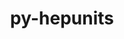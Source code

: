 ---
title: "py-hepunits"
layout: cache
categories: [package, develop]
meta: {"compilers": ["none"], "num_specs": 19, "num_specs_by_stack": {"hep": 19, "root": 19}, "oss": ["ubuntu22.04"], "platforms": ["linux"], "stacks": ["hep", "root"], "targets": ["x86_64_v3"], "versions": ["2.3.2"]}
spec_details: [{"compiler": "none", "hash": "2btwgfjy323fdgt7qifyqezsadzxmgtq", "os": "ubuntu22.04", "platform": "linux", "size": "-", "stacks": ["hep", "root"], "target": "x86_64_v3", "variants": ["build_system=python_pip"], "versions": ["2.3.2"]}, {"compiler": "none", "hash": "2m76s7wunn67umk5ci4bj5pp3ltyibsr", "os": "ubuntu22.04", "platform": "linux", "size": "-", "stacks": ["hep", "root"], "target": "x86_64_v3", "variants": ["build_system=python_pip"], "versions": ["2.3.2"]}, {"compiler": "none", "hash": "3ieomkphnma3joouvt3mfkejpbjkhudq", "os": "ubuntu22.04", "platform": "linux", "size": "-", "stacks": ["hep", "root"], "target": "x86_64_v3", "variants": ["build_system=python_pip"], "versions": ["2.3.2"]}, {"compiler": "none", "hash": "3nsq4bbepwlltmc5mjqfg5clr2s43cpn", "os": "ubuntu22.04", "platform": "linux", "size": "-", "stacks": ["hep", "root"], "target": "x86_64_v3", "variants": ["build_system=python_pip"], "versions": ["2.3.2"]}, {"compiler": "none", "hash": "534wsnjsej64h63qkwpmf23gpdanujjd", "os": "ubuntu22.04", "platform": "linux", "size": "-", "stacks": ["hep", "root"], "target": "x86_64_v3", "variants": ["build_system=python_pip"], "versions": ["2.3.2"]}, {"compiler": "none", "hash": "57a7vtwcs6esw5gulavp4h763kymruob", "os": "ubuntu22.04", "platform": "linux", "size": "-", "stacks": ["hep", "root"], "target": "x86_64_v3", "variants": ["build_system=python_pip"], "versions": ["2.3.2"]}, {"compiler": "none", "hash": "6ta4652u7moqmd6b4xn5kdfvgg5cv2l6", "os": "ubuntu22.04", "platform": "linux", "size": "-", "stacks": ["hep", "root"], "target": "x86_64_v3", "variants": ["build_system=python_pip"], "versions": ["2.3.2"]}, {"compiler": "none", "hash": "ck4tnfo6flzs47jxbbgojg7zx6h7mp3b", "os": "ubuntu22.04", "platform": "linux", "size": "-", "stacks": ["hep", "root"], "target": "x86_64_v3", "variants": ["build_system=python_pip"], "versions": ["2.3.2"]}, {"compiler": "none", "hash": "drmsjfi63c7chdq6kc7opxf54land2qe", "os": "ubuntu22.04", "platform": "linux", "size": "-", "stacks": ["hep", "root"], "target": "x86_64_v3", "variants": ["build_system=python_pip"], "versions": ["2.3.2"]}, {"compiler": "none", "hash": "fuiyh22a723boyxr5g66a7mofk4ler5k", "os": "ubuntu22.04", "platform": "linux", "size": "-", "stacks": ["hep", "root"], "target": "x86_64_v3", "variants": ["build_system=python_pip"], "versions": ["2.3.2"]}, {"compiler": "none", "hash": "fzzcdqfbbdq4vntb5qcerc4pvvfq4mw4", "os": "ubuntu22.04", "platform": "linux", "size": "-", "stacks": ["hep", "root"], "target": "x86_64_v3", "variants": ["build_system=python_pip"], "versions": ["2.3.2"]}, {"compiler": "none", "hash": "misaop2eofhgsmjxcpwgvgqwz5bgzltc", "os": "ubuntu22.04", "platform": "linux", "size": "-", "stacks": ["hep", "root"], "target": "x86_64_v3", "variants": ["build_system=python_pip"], "versions": ["2.3.2"]}, {"compiler": "none", "hash": "ovfcjmn5wdk35dqmhtnfo7e5w66cxxvf", "os": "ubuntu22.04", "platform": "linux", "size": "-", "stacks": ["hep", "root"], "target": "x86_64_v3", "variants": ["build_system=python_pip"], "versions": ["2.3.2"]}, {"compiler": "none", "hash": "pg2ibnvvithdmcyyjqyltii7w5ddsztg", "os": "ubuntu22.04", "platform": "linux", "size": "-", "stacks": ["hep", "root"], "target": "x86_64_v3", "variants": ["build_system=python_pip"], "versions": ["2.3.2"]}, {"compiler": "none", "hash": "pm4iz7n6birmagm5nhphw7tcqvhe7ag7", "os": "ubuntu22.04", "platform": "linux", "size": "-", "stacks": ["hep", "root"], "target": "x86_64_v3", "variants": ["build_system=python_pip"], "versions": ["2.3.2"]}, {"compiler": "none", "hash": "pnuuknwwzxfwbepckqxlqzpi6lb2vmqn", "os": "ubuntu22.04", "platform": "linux", "size": "-", "stacks": ["hep", "root"], "target": "x86_64_v3", "variants": ["build_system=python_pip"], "versions": ["2.3.2"]}, {"compiler": "none", "hash": "wi65uuao4ch3nmhzxw53nhfonhgck2ng", "os": "ubuntu22.04", "platform": "linux", "size": "-", "stacks": ["hep", "root"], "target": "x86_64_v3", "variants": ["build_system=python_pip"], "versions": ["2.3.2"]}, {"compiler": "none", "hash": "ygen4addnqmebqaoocbaf4d3coufowev", "os": "ubuntu22.04", "platform": "linux", "size": "-", "stacks": ["hep", "root"], "target": "x86_64_v3", "variants": ["build_system=python_pip"], "versions": ["2.3.2"]}, {"compiler": "none", "hash": "znvxndsdr5ll5m6txlaprnh3qvoc2fp3", "os": "ubuntu22.04", "platform": "linux", "size": "-", "stacks": ["hep", "root"], "target": "x86_64_v3", "variants": ["build_system=python_pip"], "versions": ["2.3.2"]}]
---